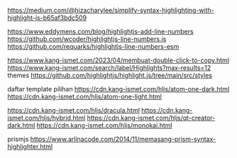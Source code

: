 https://medium.com/@hizacharylee/simplify-syntax-highlighting-with-highlight-js-b65af3bdc509

https://www.eddymens.com/blog/highlightjs-add-line-numbers
https://github.com/wcoder/highlightjs-line-numbers.js
https://github.com/requarks/highlightjs-line-numbers-esm

https://www.kang-ismet.com/2023/04/membuat-double-click-to-copy.html
https://www.kang-ismet.com/search/label/Highlights?max-results=12
themes
https://github.com/highlightjs/highlight.js/tree/main/src/styles


daftar template pilihan
https://cdn.kang-ismet.com/hljs/atom-one-dark.html
https://cdn.kang-ismet.com/hljs/atom-one-light.html

https://cdn.kang-ismet.com/hljs/dracula.html
https://cdn.kang-ismet.com/hljs/hybrid.html
https://cdn.kang-ismet.com/hljs/qt-creator-dark.html
https://cdn.kang-ismet.com/hljs/monokai.html




prismjs
https://www.arlinacode.com/2014/11/memasang-prism-syntax-highlighter.html